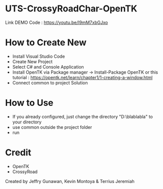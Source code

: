 # UTS-CrossyRoadChar-OpenTK
 
Link DEMO Code : https://youtu.be/I9mM7xbGJxo

# How to Create New

- Install Visual Studio Code
- Create New Project
- Select C# and Console Application
- Install OpenTK via Package manager -> Install-Package OpenTK or this tutorial : https://opentk.net/learn/chapter1/1-creating-a-window.html
- Connect common to project Solution

# How to Use
- If you already configured, just change the directory "D:\blablabla" to your directory
- use common outside the project folder
- run

# Credit
- OpenTK
- CrossyRoad

Created by Jeffry Gunawan, Kevin Montoya & Terrius Jeremiah